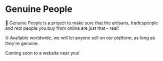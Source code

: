 # Genuine People
👤 Genuine People is a project to make sure that the artisans, tradespeople and *real* people you buy from online are just that - real!

🌐 Available worldwide, we will let anyone sell on our platform, as long as they're genuine.

Coming soon to a website near you!
